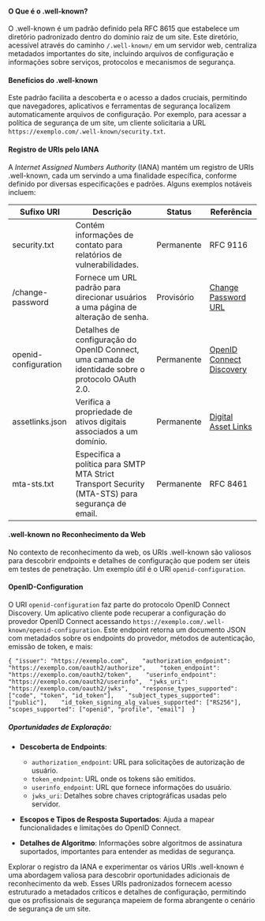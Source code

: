 #### O Que é o .well-known?

O .well-known é um padrão definido pela RFC 8615 que estabelece um diretório padronizado dentro do domínio raiz de um site. Este diretório, acessível através do caminho `/.well-known/` em um servidor web, centraliza metadados importantes do site, incluindo arquivos de configuração e informações sobre serviços, protocolos e mecanismos de segurança.

#### Benefícios do .well-known

Este padrão facilita a descoberta e o acesso a dados cruciais, permitindo que navegadores, aplicativos e ferramentas de segurança localizem automaticamente arquivos de configuração. Por exemplo, para acessar a política de segurança de um site, um cliente solicitaria a URL `https://exemplo.com/.well-known/security.txt`.

#### Registro de URIs pelo IANA

A *Internet Assigned Numbers Authority* (IANA) mantém um registro de URIs .well-known, cada um servindo a uma finalidade específica, conforme definido por diversas especificações e padrões. Alguns exemplos notáveis incluem:

|Sufixo URI|Descrição|Status|Referência|
|---|---|---|---|
|security.txt|Contém informações de contato para relatórios de vulnerabilidades.|Permanente|RFC 9116|
|/change-password|Fornece um URL padrão para direcionar usuários a uma página de alteração de senha.|Provisório|[Change Password URL](https://w3c.github.io/webappsec-change-password-url/#the-change-password-well-known-uri)|
|openid-configuration|Detalhes de configuração do OpenID Connect, uma camada de identidade sobre o protocolo OAuth 2.0.|Permanente|[OpenID Connect Discovery](http://openid.net/specs/openid-connect-discovery-1_0.html)|
|assetlinks.json|Verifica a propriedade de ativos digitais associados a um domínio.|Permanente|[Digital Asset Links](https://github.com/google/digitalassetlinks/blob/master/well-known/specification.md)|
|mta-sts.txt|Especifica a política para SMTP MTA Strict Transport Security (MTA-STS) para segurança de email.|Permanente|RFC 8461|

#### .well-known no Reconhecimento da Web

No contexto de reconhecimento da web, os URIs .well-known são valiosos para descobrir endpoints e detalhes de configuração que podem ser úteis em testes de penetração. Um exemplo útil é o URI `openid-configuration`.

#### OpenID-Configuration

O URI `openid-configuration` faz parte do protocolo OpenID Connect Discovery. Um aplicativo cliente pode recuperar a configuração do provedor OpenID Connect acessando `https://exemplo.com/.well-known/openid-configuration`. Este endpoint retorna um documento JSON com metadados sobre os endpoints do provedor, métodos de autenticação, emissão de token, e mais:

`{
"issuer": "https://exemplo.com",   
"authorization_endpoint": "https://exemplo.com/oauth2/authorize",   
"token_endpoint": "https://exemplo.com/oauth2/token",   
"userinfo_endpoint": "https://exemplo.com/oauth2/userinfo", 
"jwks_uri": "https://exemplo.com/oauth2/jwks",   
"response_types_supported": ["code", "token", "id_token"],   
"subject_types_supported": ["public"],   
"id_token_signing_alg_values_supported": ["RS256"],   
"scopes_supported": ["openid", "profile", "email"] 
}`

##### Oportunidades de Exploração:

- **Descoberta de Endpoints**:
    
    - `authorization_endpoint`: URL para solicitações de autorização de usuário.
    - `token_endpoint`: URL onde os tokens são emitidos.
    - `userinfo_endpoint`: URL que fornece informações do usuário.
    - `jwks_uri`: Detalhes sobre chaves criptográficas usadas pelo servidor.
- **Escopos e Tipos de Resposta Suportados**: Ajuda a mapear funcionalidades e limitações do OpenID Connect.
    
- **Detalhes de Algoritmo**: Informações sobre algoritmos de assinatura suportados, importantes para entender as medidas de segurança.
    

Explorar o registro da IANA e experimentar os vários URIs .well-known é uma abordagem valiosa para descobrir oportunidades adicionais de reconhecimento da web. Esses URIs padronizados fornecem acesso estruturado a metadados críticos e detalhes de configuração, permitindo que os profissionais de segurança mapeiem de forma abrangente o cenário de segurança de um site.

